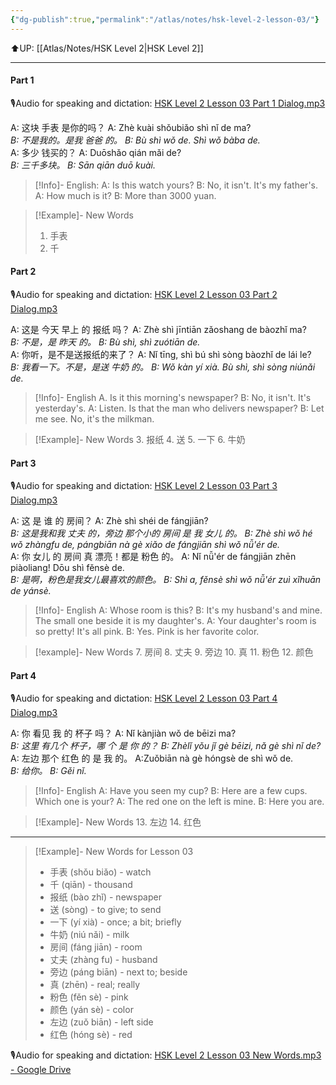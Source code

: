 ```yaml
---
{"dg-publish":true,"permalink":"/atlas/notes/hsk-level-2-lesson-03/"}
---
```


⬆️UP: [[Atlas/Notes/HSK Level 2\|HSK Level 2]]

---
#### Part 1
🎙️Audio for speaking and dictation: [HSK Level 2 Lesson 03 Part 1 Dialog.mp3](https://drive.google.com/file/d/1GF64kv8U88BrYTVXieENtoFRJYfl-Fik/view?usp=drive_link)

A: 这块  手表  是你的吗？
A: Zhè kuài shǒubiǎo shì nǐ de ma?  
*B: 不是我的。是我  爸爸  的。*
*B: Bù shì wǒ de. Shì wǒ bàba de.*  
A: 多少  钱买的？
A: Duōshǎo qián mǎi de?  
*B: 三千多块。*
*B: Sān qiān duō kuài.*

> [!Info]- English:
> A: Is this watch yours?
> B: No, it isn't. It's my father's.
> A: How much is it?
> B: More than 3000 yuan.

> [!Example]- New Words
> 1. 手表 
> 2. 千

#### Part 2
🎙️Audio for speaking and dictation: [HSK Level 2 Lesson 03 Part 2 Dialog.mp3](https://drive.google.com/file/d/1hc3v7zQ0onKCkA0rmjKAt2rUGxYYfVTI/view?usp=drive_link)

A: 这是  今天  早上  的  报纸  吗？
A: Zhè shì jīntiān zǎoshang de bàozhǐ ma?  
*B: 不是，是  昨天  的。*
*B: Bù shì, shì zuótiān de.*  
A: 你听，是不是送报纸的来了？
A: Nǐ tīng, shì bú shì sòng bàozhǐ de lái le?  
*B: 我看一下。不是，是送  牛奶 的。*
*B: Wǒ kàn yí xià. Bù shì, shì sòng niúnǎi de.*

> [!Info]- English
> A. Is it this morning's newspaper?
> B: No, it isn't. It's yesterday's.
> A: Listen. Is that the man who delivers newspaper?
> B: Let me see. No, it's the milkman.


> [!Example]- New Words
> 3. 报纸
> 4. 送
> 5. 一下
> 6. 牛奶

#### Part 3
🎙️Audio for speaking and dictation: [HSK Level 2 Lesson 03 Part 3 Dialog.mp3](https://drive.google.com/file/d/11YGgw3B6J7tmrxcdTC9DF1Q6287Z5f2q/view?usp=drive_link)

A: 这 是 谁 的  房间？
A: Zhè shì shéi de fángjiān?  
*B: 这是我和我  丈夫 的，旁边  那个小的  房间  是 我  女儿 的。*
*B: Zhè shì wǒ hé wǒ zhàngfu de, pángbiān nà gè xiǎo de fángjiān shì wǒ nǚ'ér de.*  
A: 你  女儿  的 房间 真  漂亮！都是  粉色 的。
A: Nǐ nǚ'ér de fángjiān zhēn piàoliang! Dōu shì fěnsè de.  
*B: 是啊，粉色是我女儿最喜欢的颜色。*
*B: Shì a, fěnsè shì wǒ nǚ'ér zuì xǐhuān de yánsè.*

> [!Info]- English
> A: Whose room is this?
> B: It's my husband's and mine. The small one beside it is my daughter's.
> A: Your daughter's room is so pretty! It's all pink.
> B: Yes. Pink is her favorite color.

> [!example]- New Words
> 7. 房间
> 8. 丈夫
> 9. 旁边
> 10. 真
> 11. 粉色
> 12. 颜色
#### Part 4
🎙️Audio for speaking and dictation: [HSK Level 2 Lesson 03 Part 4 Dialog.mp3](https://drive.google.com/file/d/1ARtrklWRLTuhihUPwMTd-fuDxyvk1e8h/view?usp=drive_link)

A: 你  看见  我 的  杯子 吗？
A: Nǐ kànjiàn wǒ de bēizi ma?  
*B: 这里  有几个  杯子，哪 个 是 你 的？*
*B: Zhèlǐ yǒu jǐ gè bēizi, nǎ gè shì nǐ de?*  
A: 左边  那个  红色  的 是 我 的。
A:Zuǒbiān nà gè hóngsè de shì wǒ de.  
*B: 给你。*
*B: Gěi nǐ.*

> [!Info]- English
> A: Have you seen my cup?
> B: Here are a few cups. Which one is your?
> A: The red one on the left is mine.
> B: Here you are.

> [!Example]- New Words
> 13. 左边
> 14. 红色

---
> [!Example]- New Words for Lesson 03
> - 手表 (shǒu biǎo) - watch
> - 千 (qiān) - thousand
> - 报纸 (bào zhǐ) - newspaper
> - 送 (sòng) - to give; to send
> - 一下 (yí xià) - once; a bit; briefly
> - 牛奶 (niú nǎi) - milk
> - 房间 (fáng jiān) - room
> - 丈夫 (zhàng fu) - husband
> - 旁边 (páng biān) - next to; beside
> - 真 (zhēn) - real; really
> - 粉色 (fěn sè) - pink
> - 颜色 (yán sè) - color
> - 左边 (zuǒ biān) - left side
> - 红色 (hóng sè) - red

🎙️Audio for speaking and dictation: [HSK Level 2 Lesson 03 New Words.mp3 - Google Drive](https://drive.google.com/file/d/1xJmbCe59k5mxm3fOCbH6idi_W2lLH6MP/view?usp=drive_link)
